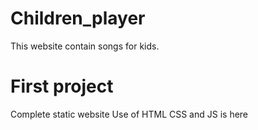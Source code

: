# Children_player
This website contain songs for kids.
# First project
Complete static website
Use of HTML CSS and JS is here 

